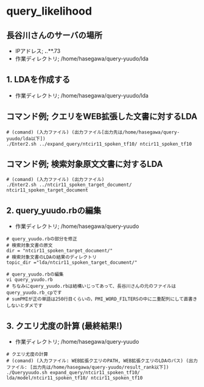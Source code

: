 # query_likelihood

## 長谷川さんのサーバの場所
* IPアドレス; **.**.**.73
* 作業ディレクトリ; /home/hasegawa/query-yuudo/lda

## 1. LDAを作成する
* 作業ディレクトリ; /home/hasegawa/query-yuudo/lda

## コマンド例; クエリをWEB拡張した文書に対するLDA

```
# (comand) (入力ファイル) (出力ファイル[出力先は/home/hasegawa/query-yuudo/lda以下])
./Enter2.sh ../expand_query/ntcir11_spoken_tf10/ ntcir11_spoken_tf10
```

## コマンド例; 検索対象原文文書に対するLDA

```
# (comand) (入力ファイル) (出力ファイル)
./Enter2.sh ../ntcir11_spoken_target_document/ ntcir11_spoken_target_document
```

## 2. query_yuudo.rbの編集
* 作業ディレクトリ; /home/hasegawa/query-yuudo

```
# query_yuudo.rbの部分を修正
# 検索対象文書の原文
dir = "ntcir11_spoken_target_document/"
# 検索対象文書のLDAの結果のディレクトリ
topic_dir ="lda/ntcir11_spoken_target_document/"
```

```
# query_yuudo.rbの編集
vi query_yuudo.rb
# ちなみにquery_yuudo.rbは結構いじってあって、長谷川さんの元のファイルはquery_yuudo.rb_cpです
# sumPMIが正の単語は250行目くらいの，PMI_WORD_FILTERSの中に二重配列にして直書きしないとダメです
```

## 3. クエリ尤度の計算 (最終結果!)
* 作業ディレクトリ; /home/hasegawa/query-yuudo

```
# クエリ尤度の計算 
# (comand) (入力ファイル: WEB拡張クエリのPATH, WEB拡張クエリのLDAのパス) (出力ファイル: [出力先は/home/hasegawa/query-yuudo/result_rank以下])
./Queryyuudo.sh expand_query/ntcir11_spoken_tf10/ lda/model/ntcir11_spoken_tf10/ ntcir11_spoken_tf10
```

